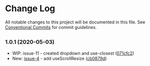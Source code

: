 # Change Log

All notable changes to this project will be documented in this file.
See [Conventional Commits](https://conventionalcommits.org) for commit guidelines.

## <small>1.0.1 (2020-05-03)</small>

* WIP: issue-11 - created dropdown and use-closest ([071cfc2](https://github.com/vvysokiy/rhight/commit/071cfc2))
* New: [issue-4](https://github.com/vvysokiy/rhight/issues/4) - add useScrollResize ([cb0879d](https://github.com/vvysokiy/rhight/commit/cb0879d))
